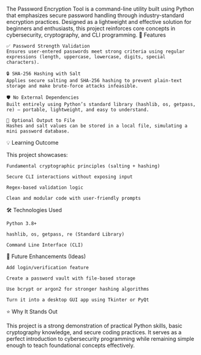 The Password Encryption Tool is a command-line utility built using Python that emphasizes secure password handling through industry-standard encryption practices. Designed as a lightweight and effective solution for beginners and enthusiasts, this project reinforces core concepts in cybersecurity, cryptography, and CLI programming.
🔧 Features

    ✅ Password Strength Validation
    Ensures user-entered passwords meet strong criteria using regular expressions (length, uppercase, lowercase, digits, special characters).

    🔒 SHA-256 Hashing with Salt
    Applies secure salting and SHA‑256 hashing to prevent plain-text storage and make brute-force attacks infeasible.

    🛡️ No External Dependencies
    Built entirely using Python’s standard library (hashlib, os, getpass, re) — portable, lightweight, and easy to understand.

    📂 Optional Output to File
    Hashes and salt values can be stored in a local file, simulating a mini password database.

💡 Learning Outcome

This project showcases:

    Fundamental cryptographic principles (salting + hashing)

    Secure CLI interactions without exposing input

    Regex-based validation logic

    Clean and modular code with user-friendly prompts

🛠 Technologies Used

    Python 3.8+

    hashlib, os, getpass, re (Standard Library)

    Command Line Interface (CLI)

🌱 Future Enhancements (Ideas)

    Add login/verification feature

    Create a password vault with file-based storage

    Use bcrypt or argon2 for stronger hashing algorithms

    Turn it into a desktop GUI app using Tkinter or PyQt

⭐ Why It Stands Out

This project is a strong demonstration of practical Python skills, basic cryptography knowledge, and secure coding practices. It serves as a perfect introduction to cybersecurity programming while remaining simple enough to teach foundational concepts effectively.
